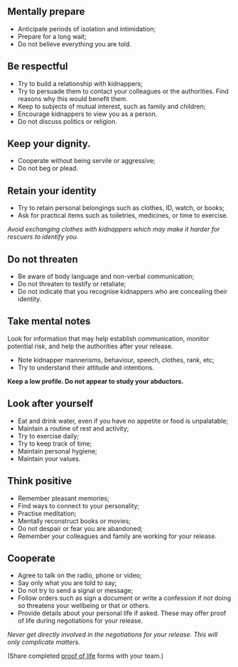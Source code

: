[Title]: # (Confinement)
[Order]: # (3)

## Mentally prepare

*   Anticipate periods of isolation and intimidation;
*	Prepare for a long wait;
*	Do not believe everything you are told. 

## Be respectful 

*   Try to build a relationship with kidnappers;
*	Try to persuade them to contact your colleagues or the authorities. Find reasons why this would benefit them.
*	Keep to subjects of mutual interest, such as family and children; 
*	Encourage kidnappers to view you as a person.
*	Do not discuss politics or religion.

## Keep your dignity. 

*	Cooperate without being servile or aggressive; 
*	Do not beg or plead. 

## Retain your identity

*   Try to retain personal belongings such as clothes, ID, watch, or books; 
*	Ask for practical items such as toiletries, medicines, or time to exercise.

_Avoid exchanging clothes with kidnappers which may make it harder for rescuers to identify you._

## Do not threaten

*   Be aware of body language and non-verbal communication; 
*	Do not threaten to testify or retaliate; 
*	Do not indicate that you recognise kidnappers who are concealing their identity.

## Take mental notes 

Look for information that may help establish communication, monitor potential risk, and help the authorities after your release.

*   Note kidnapper mannerisms, behaviour, speech, clothes, rank, etc;
*	Try to understand their attitude and intentions.

**Keep a low profile. Do not appear to study your abductors.** 

## Look after yourself

*   Eat and drink water, even if you have no appetite or food is unpalatable; 
*	Maintain a routine of rest and activity; 
*	Try to exercise daily;
*	Try to keep track of time; 
*	Maintain personal hygiene;
*	Maintain your values.

## Think positive

*   Remember pleasant memories;
*	Find ways to connect to your personality; 
*	Practise meditation;
*	Mentally reconstruct books or movies; 
*	Do not despair or fear you are abandoned;
*	Remember your colleagues and family are working for your release.

## Cooperate

*   Agree to talk on the radio, phone or video;
*	Say only what you are told to say;
*	Do not try to send a signal or message; 
*	Follow orders such as sign a document or write a confession if not doing so threatens your wellbeing or that or others.
*	Provide details about your personal life if asked. These may offer proof of life during negotiations for your release. 

_Never get directly involved in the negotiations for your release. This will only complicate matters._

(Share completed [proof of life](umbrella://forms/digital-security-incident) forms with your team.)
